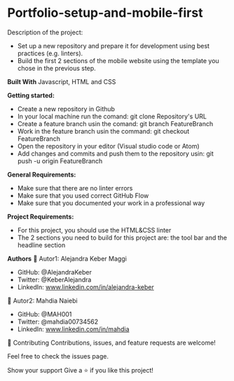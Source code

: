 # Portfolio-setup-and-mobile-first

Description of the project:
- Set up a new repository and prepare it for development using best practices (e.g. linters).
- Build the first 2 sections of the mobile website using the template you chose in the previous step.

**Built With**
Javascript, HTML and CSS

**Getting started:**
- Create a new repository in Github
- In your local machine run the comand: git clone Repository's URL
- Create a feature branch usin the comand: git branch FeatureBranch
- Work in the feature branch usin the command: git checkout FeatureBranch
- Open the repository in your editor (Visual studio code or Atom)
- Add changes and commits and push them to the repository usin: git push -u origin FeatureBranch

**General Requirements:**
- Make sure that there are no linter errors
- Make sure that you used correct GitHub Flow
- Make sure that you documented your work in a professional way

**Project Requirements:**
- For this project, you should use the HTML&CSS linter
- The 2 sections you need to build for this project are:  the tool bar and the headline section

**Authors**
👤 Autor1: Alejandra Keber Maggi
- GitHub: @AlejandraKeber
- Twitter: @KeberAlejandra
- LinkedIn: www.linkedin.com/in/alejandra-keber

👤 Autor2: Mahdia Naiebi
- GitHub: @MAH001
- Twitter: @mahdia00734562
- LinkedIn: www.linkedin.com/in/mahdia

🤝 Contributing
Contributions, issues, and feature requests are welcome!

Feel free to check the issues page.

Show your support
Give a ⭐️ if you like this project!
